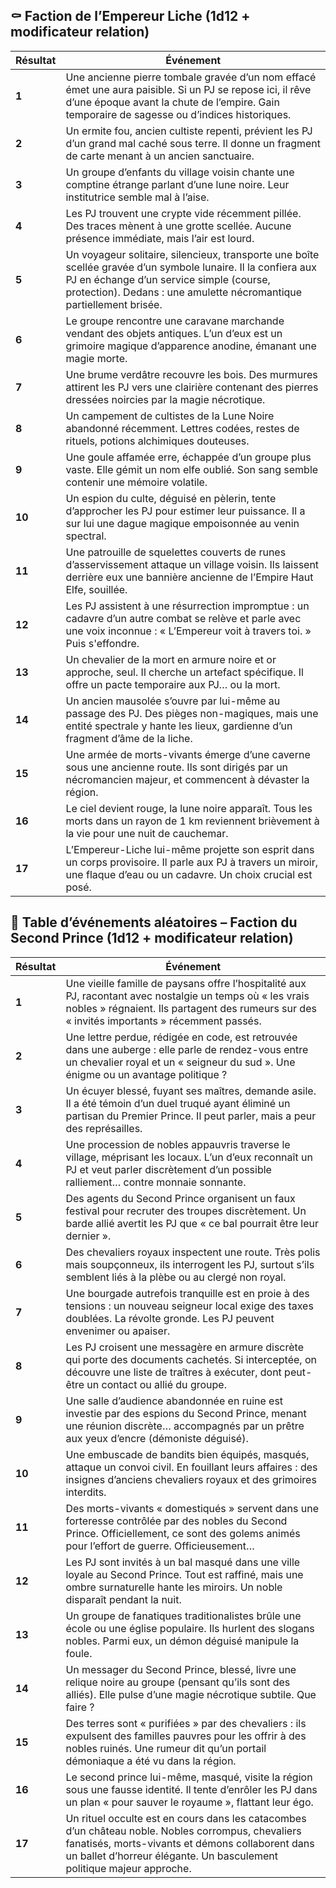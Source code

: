 ## ⚰️ **Faction de l’Empereur Liche** (1d12 + modificateur relation)

| Résultat | Événement                                                                                                                                                                                                                         |
| -------- | --------------------------------------------------------------------------------------------------------------------------------------------------------------------------------------------------------------------------------- |
| **1**    | Une ancienne pierre tombale gravée d’un nom effacé émet une aura paisible. Si un PJ se repose ici, il rêve d’une époque avant la chute de l’empire. Gain temporaire de sagesse ou d’indices historiques.                          |
| **2**    | Un ermite fou, ancien cultiste repenti, prévient les PJ d’un grand mal caché sous terre. Il donne un fragment de carte menant à un ancien sanctuaire.                                                                             |
| **3**    | Un groupe d’enfants du village voisin chante une comptine étrange parlant d’une lune noire. Leur institutrice semble mal à l’aise.                                                                                                |
| **4**    | Les PJ trouvent une crypte vide récemment pillée. Des traces mènent à une grotte scellée. Aucune présence immédiate, mais l’air est lourd.                                                                                        |
| **5**    | Un voyageur solitaire, silencieux, transporte une boîte scellée gravée d’un symbole lunaire. Il la confiera aux PJ en échange d’un service simple (course, protection). Dedans : une amulette nécromantique partiellement brisée. |
| **6**    | Le groupe rencontre une caravane marchande vendant des objets antiques. L’un d’eux est un grimoire magique d’apparence anodine, émanant une magie morte.                                                                          |
| **7**    | Une brume verdâtre recouvre les bois. Des murmures attirent les PJ vers une clairière contenant des pierres dressées noircies par la magie nécrotique.                                                                            |
| **8**    | Un campement de cultistes de la Lune Noire abandonné récemment. Lettres codées, restes de rituels, potions alchimiques douteuses.                                                                                                 |
| **9**    | Une goule affamée erre, échappée d’un groupe plus vaste. Elle gémit un nom elfe oublié. Son sang semble contenir une mémoire volatile.                                                                                            |
| **10**   | Un espion du culte, déguisé en pèlerin, tente d’approcher les PJ pour estimer leur puissance. Il a sur lui une dague magique empoisonnée au venin spectral.                                                                       |
| **11**   | Une patrouille de squelettes couverts de runes d’asservissement attaque un village voisin. Ils laissent derrière eux une bannière ancienne de l’Empire Haut Elfe, souillée.                                                       |
| **12**   | Les PJ assistent à une résurrection impromptue : un cadavre d’un autre combat se relève et parle avec une voix inconnue : « L’Empereur voit à travers toi. » Puis s'effondre.                                                     |
| **13**   | Un chevalier de la mort en armure noire et or approche, seul. Il cherche un artefact spécifique. Il offre un pacte temporaire aux PJ… ou la mort.                                                                                 |
| **14**   | Un ancien mausolée s’ouvre par lui-même au passage des PJ. Des pièges non-magiques, mais une entité spectrale y hante les lieux, gardienne d’un fragment d’âme de la liche.                                                       |
| **15**   | Une armée de morts-vivants émerge d’une caverne sous une ancienne route. Ils sont dirigés par un nécromancien majeur, et commencent à dévaster la région.                                                                         |
| **16**   | Le ciel devient rouge, la lune noire apparaît. Tous les morts dans un rayon de 1 km reviennent brièvement à la vie pour une nuit de cauchemar.                                                                                    |
| **17**   | L’Empereur-Liche lui-même projette son esprit dans un corps provisoire. Il parle aux PJ à travers un miroir, une flaque d’eau ou un cadavre. Un choix crucial est posé.                                                           |

## 👑 **Table d’événements aléatoires – Faction du Second Prince** (1d12 + modificateur relation)

|Résultat|Événement|
|---|---|
|**1**|Une vieille famille de paysans offre l’hospitalité aux PJ, racontant avec nostalgie un temps où « les vrais nobles » régnaient. Ils partagent des rumeurs sur des « invités importants » récemment passés.|
|**2**|Une lettre perdue, rédigée en code, est retrouvée dans une auberge : elle parle de rendez-vous entre un chevalier royal et un « seigneur du sud ». Une énigme ou un avantage politique ?|
|**3**|Un écuyer blessé, fuyant ses maîtres, demande asile. Il a été témoin d’un duel truqué ayant éliminé un partisan du Premier Prince. Il peut parler, mais a peur des représailles.|
|**4**|Une procession de nobles appauvris traverse le village, méprisant les locaux. L’un d’eux reconnaît un PJ et veut parler discrètement d’un possible ralliement… contre monnaie sonnante.|
|**5**|Des agents du Second Prince organisent un faux festival pour recruter des troupes discrètement. Un barde allié avertit les PJ que « ce bal pourrait être leur dernier ».|
|**6**|Des chevaliers royaux inspectent une route. Très polis mais soupçonneux, ils interrogent les PJ, surtout s’ils semblent liés à la plèbe ou au clergé non royal.|
|**7**|Une bourgade autrefois tranquille est en proie à des tensions : un nouveau seigneur local exige des taxes doublées. La révolte gronde. Les PJ peuvent envenimer ou apaiser.|
|**8**|Les PJ croisent une messagère en armure discrète qui porte des documents cachetés. Si interceptée, on découvre une liste de traîtres à exécuter, dont peut-être un contact ou allié du groupe.|
|**9**|Une salle d’audience abandonnée en ruine est investie par des espions du Second Prince, menant une réunion discrète… accompagnés par un prêtre aux yeux d’encre (démoniste déguisé).|
|**10**|Une embuscade de bandits bien équipés, masqués, attaque un convoi civil. En fouillant leurs affaires : des insignes d’anciens chevaliers royaux et des grimoires interdits.|
|**11**|Des morts-vivants « domestiqués » servent dans une forteresse contrôlée par des nobles du Second Prince. Officiellement, ce sont des golems animés pour l’effort de guerre. Officieusement…|
|**12**|Les PJ sont invités à un bal masqué dans une ville loyale au Second Prince. Tout est raffiné, mais une ombre surnaturelle hante les miroirs. Un noble disparaît pendant la nuit.|
|**13**|Un groupe de fanatiques traditionalistes brûle une école ou une église populaire. Ils hurlent des slogans nobles. Parmi eux, un démon déguisé manipule la foule.|
|**14**|Un messager du Second Prince, blessé, livre une relique noire au groupe (pensant qu’ils sont des alliés). Elle pulse d’une magie nécrotique subtile. Que faire ?|
|**15**|Des terres sont « purifiées » par des chevaliers : ils expulsent des familles pauvres pour les offrir à des nobles ruinés. Une rumeur dit qu’un portail démoniaque a été vu dans la région.|
|**16**|Le second prince lui-même, masqué, visite la région sous une fausse identité. Il tente d’enrôler les PJ dans un plan « pour sauver le royaume », flattant leur égo.|
|**17**|Un rituel occulte est en cours dans les catacombes d’un château noble. Nobles corrompus, chevaliers fanatisés, morts-vivants et démons collaborent dans un ballet d’horreur élégante. Un basculement politique majeur approche.|






